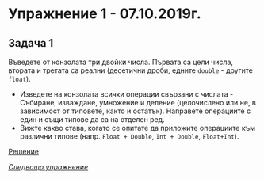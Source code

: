 # Упражнение 1 - 07.10.2019г.

## Задача 1
Въведете от конзолата три двойки числа. Първата са цели числа, втората и третата са реални (десетични дроби, едните `double` - другите `float`). 
* Изведете на конзолата всички операции свързани с числата - Събиране, изваждане, умножение и деление (целочислено или не, в зависимост от типовете, както и остатък). Направете операциите с един и същи типове да са на отделен ред. 
* Вижте какво става, когато се опитате да приложите операциите към различни типове (напр. `Float + Double`, `Int + Double`, `Float+Int`).

[Решение](task1.cpp)

[*Следващо упражнение*](../lab2)
